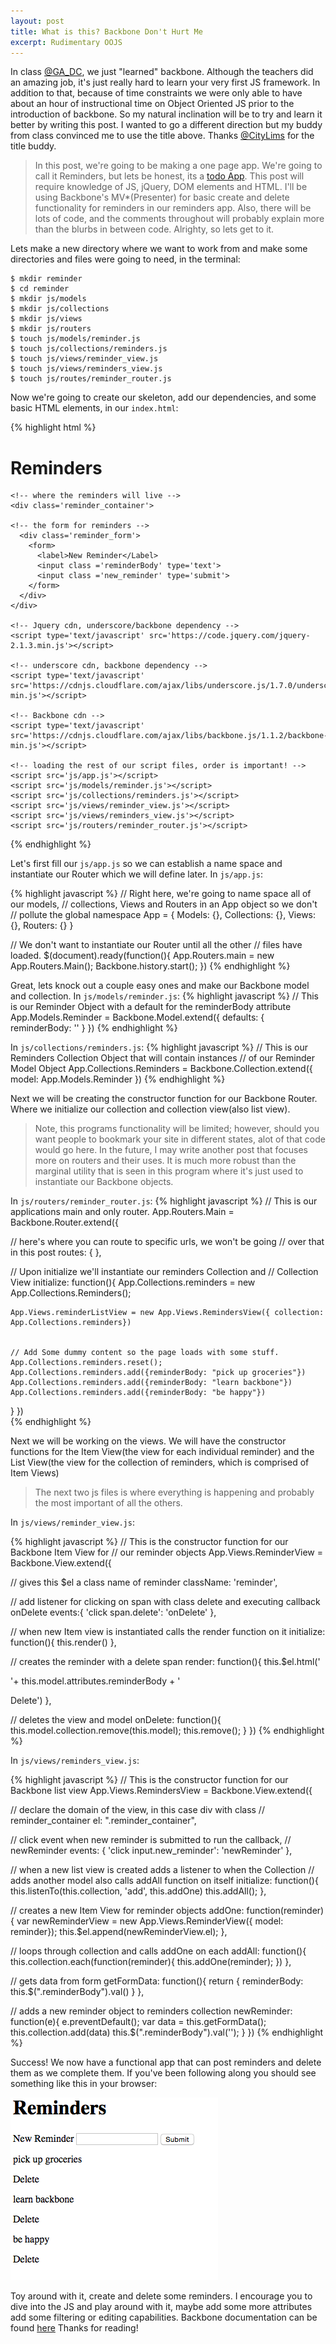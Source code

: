 ```yaml
---
layout: post
title: What is this? Backbone Don't Hurt Me
excerpt: Rudimentary OOJS
---
```


In class [@GA_DC](https://twitter.com/GA_DC), we just "learned" backbone. Although the teachers did an amazing job, it's just really hard to learn your very first JS framework. In addition to that, because of time constraints we were only able to have about an hour of instructional time on Object Oriented JS prior to the introduction of backbone. So my natural inclination will be to try and learn it better by writing this post. I wanted to go a different direction but my buddy from class convinced me to use the title above. Thanks [@CityLims](https://twitter.com/CityLims) for the title buddy.

> In this post, we're going to be making a one page app. We're going to call it Reminders, but lets be honest, its a [todo App](http://todomvc.com/). This post will require knowledge of JS, jQuery, DOM elements and HTML. I'll be using Backbone's MV*(Presenter) for basic create and delete functionality for reminders in our reminders app. Also, there will be lots of code, and the comments throughout will probably explain more than the blurbs in between code. Alrighty, so lets get to it.


Lets make a new directory where we want to work from and make some directories and files were going to need, in the terminal:

    $ mkdir reminder
    $ cd reminder
    $ mkdir js/models
    $ mkdir js/collections
    $ mkdir js/views
    $ mkdir js/routers
    $ touch js/models/reminder.js
    $ touch js/collections/reminders.js
    $ touch js/views/reminder_view.js
    $ touch js/views/reminders_view.js
    $ touch js/routes/reminder_router.js


Now we're going to create our skeleton, add our dependencies, and some basic HTML elements, in our `index.html`: 

{% highlight html %}
<!DOCTYPE html>
<html>
  <head>
    <title></title>
  </head>
  <body>
    <h1> Reminders </h1>

    <!-- where the reminders will live -->
    <div class='reminder_container'>

    <!-- the form for reminders -->
      <div class='reminder_form'>
        <form>
          <label>New Reminder</Label>
          <input class ='reminderBody' type='text'>
          <input class ='new_reminder' type='submit'>
        </form>
      </div>
    </div>

    <!-- Jquery cdn, underscore/backbone dependency -->
    <script type='text/javascript' src='https://code.jquery.com/jquery-2.1.3.min.js'></script>

    <!-- underscore cdn, backbone dependency -->
    <script type='text/javascript' src='https://cdnjs.cloudflare.com/ajax/libs/underscore.js/1.7.0/underscore-min.js'></script>

    <!-- Backbone cdn -->
    <script type='text/javascript' src='https://cdnjs.cloudflare.com/ajax/libs/backbone.js/1.1.2/backbone-min.js'></script>

    <!-- loading the rest of our script files, order is important! -->
    <script src='js/app.js'></script>
    <script src='js/models/reminder.js'></script>
    <script src='js/collections/reminders.js'></script>
    <script src='js/views/reminder_view.js'></script>
    <script src='js/views/reminders_view.js'></script>
    <script src='js/routers/reminder_router.js'></script>
  </body>
</html>
{% endhighlight %}

Let's first fill our `js/app.js` so we can establish a name space and instantiate our Router which we will define later. 
In `js/app.js`:

{% highlight javascript %}
// Right here, we're going to name space all of our models, 
// collections, Views and Routers in an App object so we don't 
// pollute the global namespace
App = {
  Models: {},
  Collections: {},
  Views: {},
  Routers: {}
}

// We don't want to instantiate our Router until all the other 
// files have loaded.
$(document).ready(function(){
  App.Routers.main = new App.Routers.Main();
  Backbone.history.start();
})
{% endhighlight %}

Great, lets knock out a couple easy ones and make our Backbone model and collection.
In `js/models/reminder.js`:
{% highlight javascript %}
// This is our Reminder Object with a default for the reminderBody attribute
App.Models.Reminder = Backbone.Model.extend({
  defaults: {
    reminderBody: ''
  }
})
{% endhighlight %}

In `js/collections/reminders.js`:
{% highlight javascript %}
// This is our Reminders Collection Object that will contain instances 
// of our Reminder Model Object
App.Collections.Reminders = Backbone.Collection.extend({
  model: App.Models.Reminder
})
{% endhighlight %}

Next we will be creating the constructor function for our Backbone Router. Where we initialize our collection and collection view(also list view). 

> Note, this programs functionality will be limited; however, should you want people to bookmark your site in different states, alot of that code would go here. In the future, I may write another post that focuses more on routers and their uses. It is much more robust than the marginal utility that is seen in this program where it's just used to instantiate our Backbone objects.

In `js/routers/reminder_router.js`:
{% highlight javascript %}
// This is our applications main and only router.
App.Routers.Main = Backbone.Router.extend({

  // here's where you can route to specific urls, we won't be going 
  // over that in this post
  routes: {
  },

  // Upon initialize we'll instantiate our reminders Collection and 
  // Collection View
  initialize: function(){
    App.Collections.reminders = new App.Collections.Reminders();

    App.Views.reminderListView = new App.Views.RemindersView({ collection: App.Collections.reminders})
		

    // Add Some dummy content so the page loads with some stuff.
    App.Collections.reminders.reset();
    App.Collections.reminders.add({reminderBody: "pick up groceries"})
    App.Collections.reminders.add({reminderBody: "learn backbone"})
    App.Collections.reminders.add({reminderBody: "be happy"})
  }
})	
{% endhighlight %}

Next we will be working on the views. We will have the constructor functions for the Item View(the view for each individual reminder) and the List View(the view for the collection of reminders, which is comprised of Item Views)

> The next two js files is where everything is happening and probably the most important of all the others.

In `js/views/reminder_view.js`:

{% highlight javascript %}
// This is the constructor function for our Backbone Item View for 
// our reminder objects
App.Views.ReminderView = Backbone.View.extend({
	
  // gives this $el a class name of reminder
  className: 'reminder',

  // add listener for clicking on span with class delete and executing callback onDelete
  events:{
    'click span.delete': 'onDelete'
  },

  // when new Item view is instantiated calls the render function on it
  initialize: function(){
    this.render()
  },

  // creates the reminder with a delete span
  render: function(){
    this.$el.html('<p>'+ this.model.attributes.reminderBody + '</p><span class="delete">Delete</span>')
  },

  // deletes the view and model
  onDelete: function(){
    this.model.collection.remove(this.model);
    this.remove();
  }
})
{% endhighlight %}

In `js/views/reminders_view.js`:

{% highlight javascript %}
// This is the constructor function for our Backbone list view
App.Views.RemindersView = Backbone.View.extend({
	
  // declare the domain of the view, in this case div with class
  // reminder_container
  el: ".reminder_container",

  // click event when new reminder is submitted to run the callback, 
  // newReminder
  events: {
    'click input.new_reminder': 'newReminder'
  },

  // when a new list view is created adds a listener to when the Collection 
  // adds another model also calls addAll function on itself
  initialize: function(){
    this.listenTo(this.collection, 'add', this.addOne)
    this.addAll();
  },

  // creates a new Item View for reminder objects
  addOne: function(reminder){
    var newReminderView = new App.Views.ReminderView({ model: reminder});
    this.$el.append(newReminderView.el);
  },

  // loops through collection and calls addOne on each
  addAll: function(){
    this.collection.each(function(reminder){
			this.addOne(reminder);
    })
  },

  // gets data from form
  getFormData: function(){
    return { reminderBody: this.$(".reminderBody").val() }
  },

  // adds a new reminder object to reminders collection
  newReminder: function(e){
    e.preventDefault();
    var data = this.getFormData();
    this.collection.add(data)
    this.$(".reminderBody").val('');
  }
})
{% endhighlight %}

Success! We now have a functional app that can post reminders and delete them as we complete them. If you've been following along you should see something like this in your browser:

<img src="/images/backbone_success.png">

Toy around with it, create and delete some reminders. I encourage you to dive into the JS and play around with it, maybe add some more attributes add some filtering or editing capabilities. Backbone documentation can be found [here](http://backbonejs.org/) Thanks for reading!










